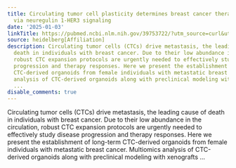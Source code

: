 ```yaml
---
title: Circulating tumor cell plasticity determines breast cancer therapy resistance
  via neuregulin 1-HER3 signaling
date: '2025-01-03'
linkTitle: https://pubmed.ncbi.nlm.nih.gov/39753722/?utm_source=curl&utm_medium=rss&utm_campaign=pubmed-2&utm_content=1FakS-2QOkCT8HsMOQP1bCRQ4YzyumYOmxmF0moLsQ3dFB1E9V&fc=20220326224207&ff=20250104170649&v=2.18.0.post9+e462414
source: heidelberg[Affiliation]
description: Circulating tumor cells (CTCs) drive metastasis, the leading cause of
  death in individuals with breast cancer. Due to their low abundance in the circulation,
  robust CTC expansion protocols are urgently needed to effectively study disease
  progression and therapy responses. Here we present the establishment of long-term
  CTC-derived organoids from female individuals with metastatic breast cancer. Multiomics
  analysis of CTC-derived organoids along with preclinical modeling with xenografts
  ...
disable_comments: true
---
```

Circulating tumor cells (CTCs) drive metastasis, the leading cause of death in individuals with breast cancer. Due to their low abundance in the circulation, robust CTC expansion protocols are urgently needed to effectively study disease progression and therapy responses. Here we present the establishment of long-term CTC-derived organoids from female individuals with metastatic breast cancer. Multiomics analysis of CTC-derived organoids along with preclinical modeling with xenografts ...